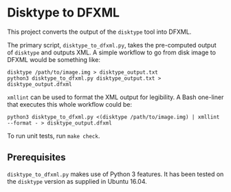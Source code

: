 # Disktype to DFXML

This project converts the output of the `disktype` tool into DFXML.

The primary script, `disktype_to_dfxml.py`, takes the pre-computed output of `disktype` and outputs XML.  A simple workflow to go from disk image to DFXML would be something like:

    disktype /path/to/image.img > disktype_output.txt
    python3 disktype_to_dfxml.py disktype_output.txt > disktype_output.dfxml

`xmllint` can be used to format the XML output for legibility.  A Bash one-liner that executes this whole workflow could be:

    python3 disktype_to_dfxml.py <(disktype /path/to/image.img) | xmllint --format - > disktype_output.dfxml

To run unit tests, run `make check`.


## Prerequisites

`disktype_to_dfxml.py` makes use of Python 3 features.  It has been tested on the `disktype` version as supplied in Ubuntu 16.04.
